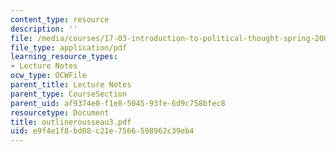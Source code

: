 ```yaml
---
content_type: resource
description: ''
file: /media/courses/17-03-introduction-to-political-thought-spring-2004/e9f4e1f8bd08c21e7566598962c39eb4_outlinerousseau3.pdf
file_type: application/pdf
learning_resource_types:
- Lecture Notes
ocw_type: OCWFile
parent_title: Lecture Notes
parent_type: CourseSection
parent_uid: af9374e0-f1e8-5045-93fe-6d9c758bfec8
resourcetype: Document
title: outlinerousseau3.pdf
uid: e9f4e1f8-bd08-c21e-7566-598962c39eb4
---
```

